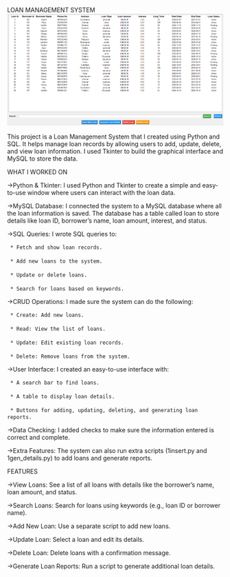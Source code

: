 LOAN MANAGEMENT SYSTEM
![image_alt](https://github.com/sivaharitha-s/loan_management_system/blob/8e6fd14cde902ff9ad79da28863d24768e979ec7/Screenshot%202024-12-30%20173008.png)

This project is a Loan Management System that I created using Python and SQL. It helps manage loan records by allowing users to add, update, delete, and view loan information. I used Tkinter to build the graphical interface and MySQL to store the data.


WHAT I WORKED ON


->Python & Tkinter: I used Python and Tkinter to create a simple and easy-to-use window where users can interact with the loan data.


->MySQL Database: I connected the system to a MySQL database where all the loan information is saved. The database has a table called loan to store details like loan ID, borrower’s name, loan amount, interest, and status.


->SQL Queries: I wrote SQL queries to:

     * Fetch and show loan records.
     
     * Add new loans to the system.
     
     * Update or delete loans.
     
     * Search for loans based on keywords.
     
     
->CRUD Operations: I made sure the system can do the following:

     * Create: Add new loans.
     
     * Read: View the list of loans.
     
     * Update: Edit existing loan records.
     
     * Delete: Remove loans from the system.

     
->User Interface: I created an easy-to-use interface with:

     * A search bar to find loans.
     
     * A table to display loan details.
     
     * Buttons for adding, updating, deleting, and generating loan reports.
     
     
->Data Checking: I added checks to make sure the information entered is correct and complete.


->Extra Features: The system can also run extra scripts (1insert.py and 1gen_details.py) to add loans and generate reports.


FEATURES

->View Loans: See a list of all loans with details like the borrower’s name, loan amount, and status.

->Search Loans: Search for loans using keywords (e.g., loan ID or borrower name).

->Add New Loan: Use a separate script to add new loans.

->Update Loan: Select a loan and edit its details.

->Delete Loan: Delete loans with a confirmation message.

->Generate Loan Reports: Run a script to generate additional loan details.
